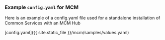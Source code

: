 ### Example `config.yaml` for MCM

Here is an example of a config.yaml file used for a standalone installation of Common Services with an MCM Hub

[config.yaml]({{ site.static_file }}/mcm/samples/values.yaml)

